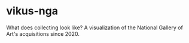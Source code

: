 # vikus-nga
What does collecting look like? A visualization of the National Gallery of Art's acquisitions since 2020. 
